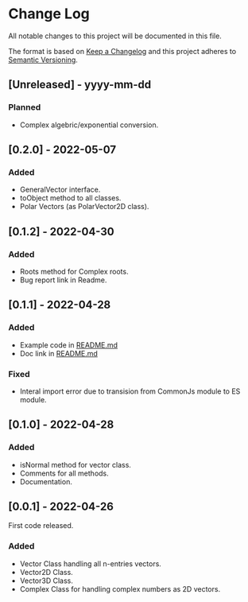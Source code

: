
# Change Log
All notable changes to this project will be documented in this file.

The format is based on [Keep a Changelog](http://keepachangelog.com/)
and this project adheres to [Semantic Versioning](http://semver.org/).

## [Unreleased] - yyyy-mm-dd

### Planned

- Complex algebric/exponential conversion.

## [0.2.0] - 2022-05-07

### Added

- GeneralVector interface.
- toObject method to all classes.
- Polar Vectors (as PolarVector2D class).

## [0.1.2] - 2022-04-30

### Added

- Roots method for Complex roots.
- Bug report link in Readme.

## [0.1.1] - 2022-04-28

### Added

- Example code in [README.md](./README.md)
- Doc link in [README.md](./README.md) 

### Fixed

- Interal import error due to transision from CommonJs module to ES module.

## [0.1.0] - 2022-04-28

### Added

- isNormal method for vector class.
- Comments for all methods.
- Documentation.

## [0.0.1] - 2022-04-26

First code released.

### Added

- Vector Class handling all n-entries vectors.
- Vector2D Class.
- Vector3D Class.
- Complex Class for handling complex numbers as 2D vectors.
